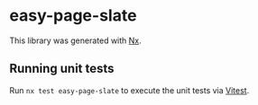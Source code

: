 # easy-page-slate

This library was generated with [Nx](https://nx.dev).

## Running unit tests

Run `nx test easy-page-slate` to execute the unit tests via [Vitest](https://vitest.dev/).
